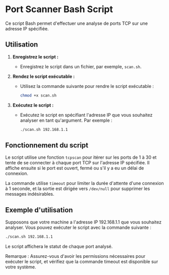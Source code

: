 # Port Scanner Bash Script

Ce script Bash permet d'effectuer une analyse de ports TCP sur une adresse IP spécifiée.

## Utilisation

1. **Enregistrez le script :**
   - Enregistrez le script dans un fichier, par exemple, `scan.sh`.

2. **Rendez le script exécutable :**
   - Utilisez la commande suivante pour rendre le script exécutable :
     ```bash
     chmod +x scan.sh
     ```

3. **Exécutez le script :**
   - Exécutez le script en spécifiant l'adresse IP que vous souhaitez analyser en tant qu'argument. Par exemple :
     ```bash
     ./scan.sh 192.168.1.1
     ```

## Fonctionnement du script

Le script utilise une fonction `tcpscan` pour itérer sur les ports de 1 à 30 et tente de se connecter à chaque port TCP sur l'adresse IP spécifiée. Il affiche ensuite si le port est ouvert, fermé ou s'il y a eu un délai de connexion.

La commande utilise `timeout` pour limiter la durée d'attente d'une connexion à 1 seconde, et la sortie est dirigée vers `/dev/null` pour supprimer les messages indésirables.

## Exemple d'utilisation

Supposons que votre machine a l'adresse IP 192.168.1.1 que vous souhaitez analyser. Vous pouvez exécuter le script avec la commande suivante :
```bash
./scan.sh 192.168.1.1
```
Le script affichera le statut de chaque port analysé.

Remarque : Assurez-vous d'avoir les permissions nécessaires pour exécuter le script, et vérifiez que la commande timeout est disponible sur votre système.
